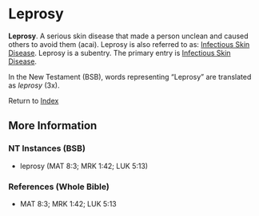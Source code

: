 # Leprosy
**Leprosy**. 
A serious skin disease that made a person unclean and caused others to avoid them (acai). 
Leprosy is also referred to as: 
[Infectious Skin Disease](InfectiousSkinDisease.md). 
Leprosy is a subentry. The primary entry is 
[Infectious Skin Disease](InfectiousSkinDisease.md). 




In the New Testament (BSB), words representing “Leprosy” are translated as 
*leprosy* (3x). 


Return to [Index](00-Index.md)

## More Information

### NT Instances (BSB)

* leprosy (MAT 8:3; MRK 1:42; LUK 5:13)



### References (Whole Bible)

* MAT 8:3; MRK 1:42; LUK 5:13



